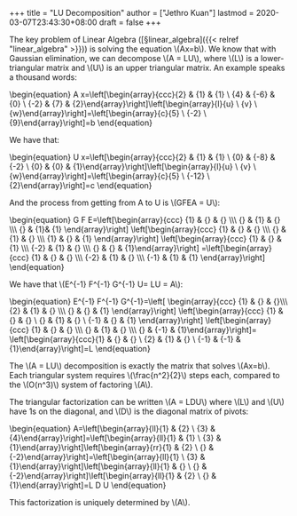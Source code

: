 +++
title = "LU Decomposition"
author = ["Jethro Kuan"]
lastmod = 2020-03-07T23:43:30+08:00
draft = false
+++

The key problem of Linear Algebra ([§linear\_algebra]({{< relref "linear_algebra" >}})) is solving the
equation \\(Ax=b\\). We know that with Gaussian elimination, we can
decompose \\(A = LU\\), where \\(L\\) is a lower-triangular matrix and \\(U\\) is
an upper triangular matrix. An example speaks a thousand words:

\begin{equation}
  A x=\left[\begin{array}{ccc}{2} & {1} & {1} \\ {4} & {-6} & {0} \\ {-2} & {7} & {2}\end{array}\right]\left[\begin{array}{l}{u} \\ {v} \\ {w}\end{array}\right]=\left[\begin{array}{c}{5} \\ {-2} \\ {9}\end{array}\right]=b
\end{equation}

We have that:

\begin{equation}
  U x=\left[\begin{array}{ccc}{2} & {1} & {1} \\ {0} & {-8} & {-2} \\ {0} & {0} & {1}\end{array}\right]\left[\begin{array}{l}{u} \\ {v} \\ {w}\end{array}\right]=\left[\begin{array}{c}{5} \\ {-12} \\ {2}\end{array}\right]=c
\end{equation}

And the process from getting from A to U is \\(GFEA = U\\):

\begin{equation}
  G F E=\left[\begin{array}{ccc}
                {1} & {} & {} \\\\\\
                {} & {1} & {} \\\\\\
                {} & {1}& {1}
              \end{array}\right]
            \left[\begin{array}{ccc}
                    {1} & {} & {} \\\\\\
                    {} & {1} & {} \\\\\\
                    {1} & {} & {1}
                  \end{array}\right]
                \left[\begin{array}{ccc}
                        {1} & {} & {1} \\\\\\
                        {-2} & {1} & {} \\\\\\
                        {} & {} & {1}\end{array}\right]
                    =\left[\begin{array}{ccc}
                             {1} & {} & {} \\\\\\
                             {-2} & {1} & {} \\\\\\
                             {-1} & {1} & {1}
                           \end{array}\right]
\end{equation}

We have that \\(E^{-1} F^{-1} G^{-1} U= LU = A\\):

\begin{equation}
  E^{-1} F^{-1} G^{-1}=\left[
    \begin{array}{ccc}
      {1} & {} & {}\\\\\\
      {2} & {1} & {} \\\\\\
      {} & {} & {1}
    \end{array}\right]
  \left[\begin{array}{ccc}
          {1} & {}  & {} \\ {} & {1} & {} \\ {-1} & {} & {1}
        \end{array}\right]
      \left[\begin{array}{ccc}
              {1} & {} & {} \\\\\\
              {} & {1} & {} \\\\\\
              {} & {-1} & {1}\end{array}\right]=
          \left[\begin{array}{ccc}{1} & {} & {} \\ {2} & {1} & {} \\ {-1} & {-1} & {1}\end{array}\right]=L
\end{equation}

The \\(A = LU\\) decomposition is exactly the matrix that solves \\(Ax=b\\).
Each triangular system requires \\(\frac{n^2}{2}\\) steps each, compared
to the \\(O(n^3)\\) system of factoring \\(A\\).

The triangular factorization can be written \\(A = LDU\\) where \\(L\\) and
\\(U\\) have 1s on the diagonal, and \\(D\\) is the diagonal matrix of pivots:

\begin{equation}
  A=\left[\begin{array}{ll}{1} & {2} \\ {3} & {4}\end{array}\right]=\left[\begin{array}{ll}{1} & {1} \\ {3} & {1}\end{array}\right]\left[\begin{array}{rr}{1} & {2} \\ {} & {-2}\end{array}\right]=\left[\begin{array}{ll}{1} \\ {3} & {1}\end{array}\right]\left[\begin{array}{ll}{1} & {} \\ {} & {-2}\end{array}\right]\left[\begin{array}{ll}{1} & {2} \\ {} & {1}\end{array}\right]=L D U
\end{equation}

This factorization is uniquely determined by \\(A\\).

